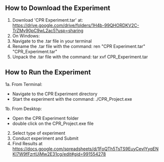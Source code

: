 ****How to Download the Experiment**** 
--------------------------------------------

1. Download 'CPR Experiment.tar' at: https://drive.google.com/drive/folders/1H4b-99QHORDKV2C-TrZMy90pC9wL2ac5?usp=sharing
2. On Windows:
3. Navigate to the .tar file in your terminal
4. Rename the .tar file with the command: ren "CPR Experiment.tar" "CPR_Experiment.tar"
5. Unpack the .tar file with the command: tar xvf CPR_Experiment.tar


****How to Run the Experiment**** 
--------------------------------------------
1a. From Terminal:
  - Navigate to the CPR Experiment directory
  - Start the experiment with the command: ./CPR_Project.exe

1b. From Desktop:
  - Open the CPR Experiment folder
  - double click on the CPR_Project.exe file

2. Select type of experiment
3. Conduct experiment and Submit
4. Find Results at https://docs.google.com/spreadsheets/d/1FoQTh5TsTS9EuyCevlYyqENKI7W9fFzrtUjMw2E31cg/edit#gid=991554278 
